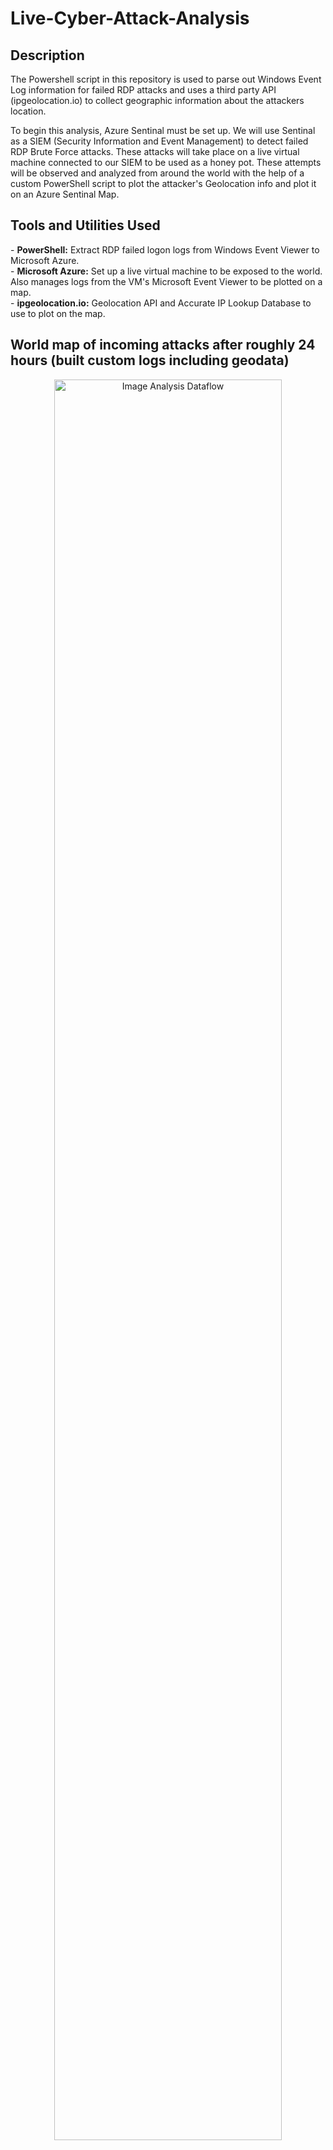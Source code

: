 <h1>Live-Cyber-Attack-Analysis</h1>

<h2>Description</h2>

The Powershell script in this repository is used to parse out Windows Event Log information for failed RDP attacks and uses a third party API (ipgeolocation.io) to collect geographic information about the attackers location.

To begin this analysis, Azure Sentinal must be set up. We will use Sentinal as a SIEM (Security Information and Event Management) to detect failed RDP Brute Force attacks. These attacks will take place on a live virtual machine connected to our SIEM to be used as a honey pot. These attempts will be observed and analyzed from around the world with the help of a custom PowerShell script to plot the attacker's Geolocation info and plot it on an Azure Sentinal Map. 
<br>

<h2>Tools and Utilities Used</h2>
- <b>PowerShell:</b> Extract RDP failed logon logs from Windows Event Viewer to Microsoft Azure.
<br />
- <b>Microsoft Azure:</b> Set up a live virtual machine to be exposed to the world. Also manages logs from the VM's Microsoft Event Viewer to be plotted on a map.
<br />
- <b>ipgeolocation.io:</b> Geolocation API and Accurate IP Lookup Database to use to plot on the map.
<br />

<h2>World map of incoming attacks after roughly 24 hours (built custom logs including geodata)</h2>

<p align="center">
<img src="https://i.imgur.com/VM30Z6x.png" height="85%" width="85%" alt="Image Analysis Dataflow"/>
</p>
